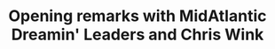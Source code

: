 ---
title: "Opening remarks with MidAtlantic Dreamin' Leaders and Chris Wink"
location: "Main Downstairs"
time: "9 — 9:45am"
order: "A"
edition: "2024"
---